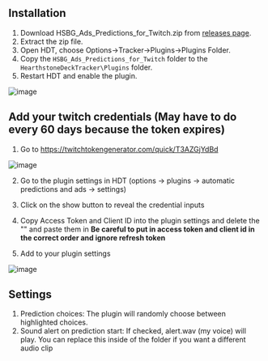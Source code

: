 ## Installation

1. Download HSBG_Ads_Predictions_for_Twitch.zip from [releases page](https://github.com/HS-Tools/hsbg-stream-automation/releases).
2. Extract the zip file.
3. Open HDT, choose Options->Tracker->Plugins->Plugins Folder.
4. Copy the `HSBG_Ads_Predictions_for_Twitch` folder to the `HearthstoneDeckTracker\Plugins` folder.
5. Restart HDT and enable the plugin.

![image](https://i.imgur.com/kOsfufm.png)

## Add your twitch credentials (May have to do every 60 days because the token expires)
1. Go to https://twitchtokengenerator.com/quick/T3AZGjYdBd

![image](https://i.imgur.com/7DcITnC.png)

2. Go to the plugin settings in HDT (options -> plugins -> automatic predictions and ads -> settings)

3. Click on the show button to reveal the credential inputs

4. Copy Access Token and Client ID into the plugin settings and delete the "" and paste them in **Be careful to put in access token and client id in the correct order and ignore refresh token**

5. Add to your plugin settings

![image](https://i.imgur.com/oPgEdOH.png)

## Settings
1. Prediction choices: The plugin will randomly choose between highlighted choices.
2. Sound alert on prediction start: If checked, alert.wav (my voice) will play. You can replace this inside of the folder if you want a different audio clip
